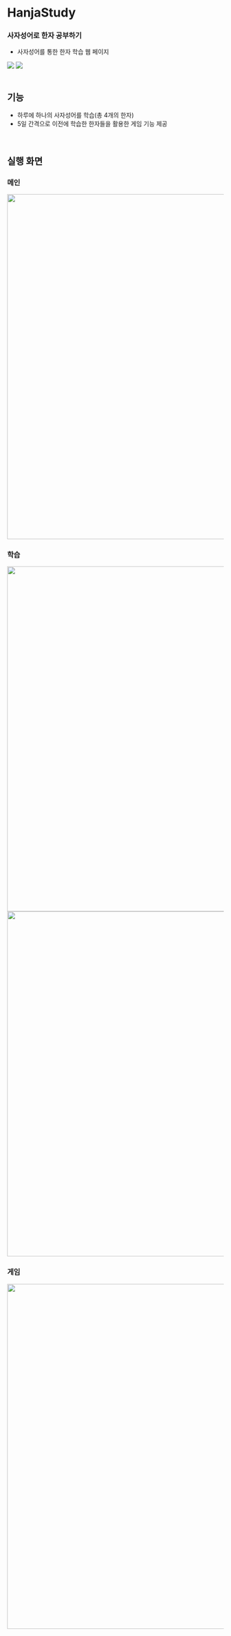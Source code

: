 # HanjaStudy
### 사자성어로 한자 공부하기 ###

- 사자성어를 통한 한자 학습 웹 페이지
<div>
  <img src="https://img.shields.io/badge/Java-007396?style=flat-square&logo=java&logoColor=white">
  <img src="https://img.shields.io/badge/Apach Tomcat-F8DC75?style=flat-square&logo=apachetomcat&logoColor=black">
</div>
<br>

## 기능 ##
- 하루에 하나의 사자성어를 학습(총 4개의 한자)
- 5일 간격으로 이전에 학습한 한자들을 활용한 게임 기능 제공
<br>

## 실행 화면 ##
### 메인 ###
<div>
  <img src="https://user-images.githubusercontent.com/26541472/224048648-6c457166-a1ae-49c7-b98b-2bb1e5708417.PNG" width="800">
</div>

### 학습 ###
<div>
  <img src="https://user-images.githubusercontent.com/26541472/224048651-76b3a9a2-ad7b-4e5e-8ae8-119fc9523bd5.PNG" width="800">
  <img src="https://user-images.githubusercontent.com/26541472/224048653-41f82b18-bf23-4702-80ce-12f45e34197d.PNG" width="800">
</div>

### 게임 ###
<div>
  <img src="https://user-images.githubusercontent.com/26541472/224048643-0ad82037-4267-476e-b964-e3b47493ca39.PNG" width="800">
</div>
